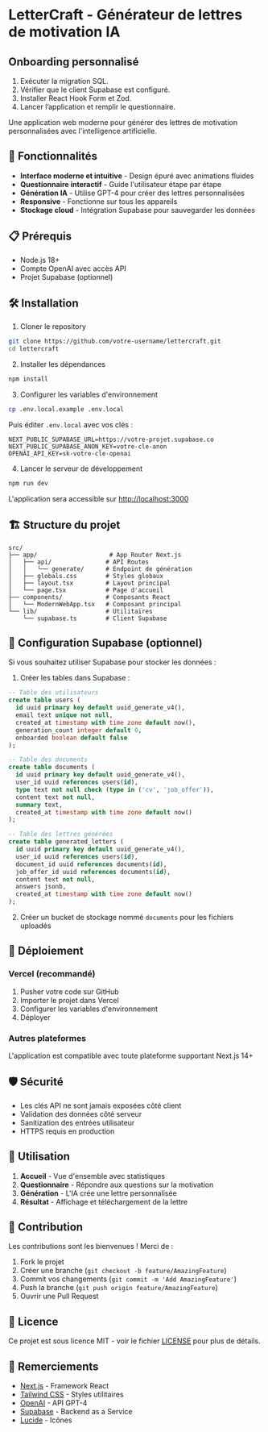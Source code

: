 # LetterCraft - Générateur de lettres de motivation IA

## Onboarding personnalisé
1. Exécuter la migration SQL.
2. Vérifier que le client Supabase est configuré.
3. Installer React Hook Form et Zod.
4. Lancer l’application et remplir le questionnaire.

Une application web moderne pour générer des lettres de motivation personnalisées avec l'intelligence artificielle.

## 🚀 Fonctionnalités

- **Interface moderne et intuitive** - Design épuré avec animations fluides
- **Questionnaire interactif** - Guide l'utilisateur étape par étape
- **Génération IA** - Utilise GPT-4 pour créer des lettres personnalisées
- **Responsive** - Fonctionne sur tous les appareils
- **Stockage cloud** - Intégration Supabase pour sauvegarder les données

## 📋 Prérequis

- Node.js 18+ 
- Compte OpenAI avec accès API
- Projet Supabase (optionnel)

## 🛠️ Installation

1. Cloner le repository
```bash
git clone https://github.com/votre-username/lettercraft.git
cd lettercraft
```

2. Installer les dépendances
```bash
npm install
```

3. Configurer les variables d'environnement
```bash
cp .env.local.example .env.local
```

Puis éditer `.env.local` avec vos clés :
```
NEXT_PUBLIC_SUPABASE_URL=https://votre-projet.supabase.co
NEXT_PUBLIC_SUPABASE_ANON_KEY=votre-cle-anon
OPENAI_API_KEY=sk-votre-cle-openai
```

4. Lancer le serveur de développement
```bash
npm run dev
```

L'application sera accessible sur [http://localhost:3000](http://localhost:3000)

## 🏗️ Structure du projet

```
src/
├── app/                    # App Router Next.js
│   ├── api/               # API Routes
│   │   └── generate/      # Endpoint de génération
│   ├── globals.css        # Styles globaux
│   ├── layout.tsx         # Layout principal
│   └── page.tsx           # Page d'accueil
├── components/            # Composants React
│   └── ModernWebApp.tsx   # Composant principal
└── lib/                   # Utilitaires
    └── supabase.ts        # Client Supabase
```

## 🔧 Configuration Supabase (optionnel)

Si vous souhaitez utiliser Supabase pour stocker les données :

1. Créer les tables dans Supabase :

```sql
-- Table des utilisateurs
create table users (
  id uuid primary key default uuid_generate_v4(),
  email text unique not null,
  created_at timestamp with time zone default now(),
  generation_count integer default 0,
  onboarded boolean default false
);

-- Table des documents
create table documents (
  id uuid primary key default uuid_generate_v4(),
  user_id uuid references users(id),
  type text not null check (type in ('cv', 'job_offer')),
  content text not null,
  summary text,
  created_at timestamp with time zone default now()
);

-- Table des lettres générées
create table generated_letters (
  id uuid primary key default uuid_generate_v4(),
  user_id uuid references users(id),
  document_id uuid references documents(id),
  job_offer_id uuid references documents(id),
  content text not null,
  answers jsonb,
  created_at timestamp with time zone default now()
);
```

2. Créer un bucket de stockage nommé `documents` pour les fichiers uploadés

## 🚀 Déploiement

### Vercel (recommandé)

1. Pusher votre code sur GitHub
2. Importer le projet dans Vercel
3. Configurer les variables d'environnement
4. Déployer

### Autres plateformes

L'application est compatible avec toute plateforme supportant Next.js 14+

## 🛡️ Sécurité

- Les clés API ne sont jamais exposées côté client
- Validation des données côté serveur
- Sanitization des entrées utilisateur
- HTTPS requis en production

## 📝 Utilisation

1. **Accueil** - Vue d'ensemble avec statistiques
2. **Questionnaire** - Répondre aux questions sur la motivation
3. **Génération** - L'IA crée une lettre personnalisée
4. **Résultat** - Affichage et téléchargement de la lettre

## 🤝 Contribution

Les contributions sont les bienvenues ! Merci de :

1. Fork le projet
2. Créer une branche (`git checkout -b feature/AmazingFeature`)
3. Commit vos changements (`git commit -m 'Add AmazingFeature'`)
4. Push la branche (`git push origin feature/AmazingFeature`)
5. Ouvrir une Pull Request

## 📄 Licence

Ce projet est sous licence MIT - voir le fichier [LICENSE](LICENSE) pour plus de détails.

## 🙏 Remerciements

- [Next.js](https://nextjs.org/) - Framework React
- [Tailwind CSS](https://tailwindcss.com/) - Styles utilitaires
- [OpenAI](https://openai.com/) - API GPT-4
- [Supabase](https://supabase.com/) - Backend as a Service
- [Lucide](https://lucide.dev/) - Icônes